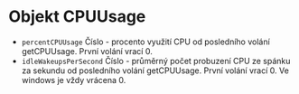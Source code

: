 # Objekt CPUUsage

* `percentCPUUsage` Číslo - procento využití CPU od posledního volání getCPUUsage. První volání vrací 0.
* `idleWakeupsPerSecond` Číslo - průměrný počet probuzení CPU ze spánku za sekundu od posledního volání getCPUUsage. První volání vrací 0. Ve windows je vždy vrácena 0.